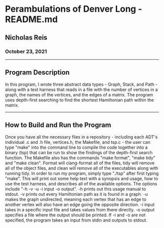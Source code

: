 # Perambulations of Denver Long - README.md
## Nicholas Reis
### October 23, 2021

---

## Program Description
In this program, I wrote three abstract data types - Graph, Stack, and Path -
along with a test harness that reads in a file with the number of vertices
in a graph, the names of the vertices, and the edges of a matrix. The program
uses depth-first searching to find the shortest Hamiltonian path within
the matrix.

---

## How to Build and Run the Program
Once you have all the necessary files in a repository - including each ADT's
individual .c and .h file, vertices.h, the Makefile, and tsp.c - the user
can type "make" into the command line to compile the code together into a
binary (tsp) that can be run to show the findings of the depth-first
search function. The Makefile also has the commands "make format", "make tidy"
and "make clean". Format will clang-format all of the files, tidy will remove 
all of the object files, and clean will remove all of the executables along 
with running tidy. In order to run my program, simply type "./tsp" after first
typing "make". This will print out some help text with a synopsis and usage,
how to use the test harness, and describes all of the available options. The
options include "-h -v -u -i input -o output". -h prints out this usage manual
to stdout. -v prints out every Hamiltonian path as it is found in a graph. -u
makes the graph undirected, meaning each vertex that has an edge to another
vertex will also have an edge going the opposite direction. -i input takes
in a specific input file and takes values from there directly. -o output
specifies a file where the output should be printed. If -i and -o are not
specified, the program takes an input from stdin and outputs to stdout.
